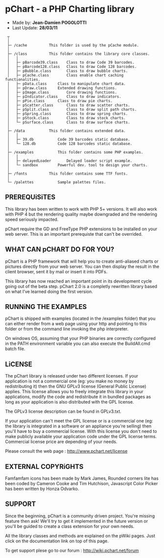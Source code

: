 pChart - a PHP Charting library
===============================

* Made by: **Jean-Damien POGOLOTTI**
* Last Update: **28/03/11**

```
 ┬
 │
 ├─ /cache			This folder is used by the pCache module.
 │
 ├─ /class			This folder contains the library core classes.
 │   │
 │   ├─ pBarcode39.class	Class to draw Code 39 barcodes.
 │   ├─ pBarcode128.class	Class to draw Code 128 barcodes.
 │   ├─ pBubble.class		Class to draw bubble charts.
 │   ├─ pCache.class		Class enable chart caching functionalities.
 │   ├─ pData.class		Class to manipulate chart data.
 │   ├─ pDraw.class		Extended drawing functions.
 │   ├─ pImage.class		Core drawing functions.
 │   ├─ pIndicator.class	Class to draw indicators.
 │   ├─ pPie.class		Class to draw pie charts.
 │   ├─ pScatter.class		Class to draw scatter charts.
 │   ├─ pSplit.class		Class to draw split path charts.
 │   ├─ pSpring.class		Class to draw spring charts.
 │   ├─ pStock.class		Class to draw stock charts.
 │   └─ pSurface.class		Class to draw surface charts.
 │
 ├─ /data			This folder contains extended data.
 │   │
 │   ├─ 39.db			Code 39 barcodes static database.
 │   └─ 128.db			Code 128 barcodes static database.
 │
 ├─ /examples			This folder contains some PHP examples.
 │   │
 │   ├─ delayedLoader		Delayed loader script example.
 │   └─ sandbox			Powerful dev. tool to design your charts.
 │
 ├─ /fonts			This folder contains some TTF fonts.
 │
 └─ /palettes			Sample palettes files.
```

PREREQUiSiTES
-------------

This library has been written to work with PHP 5+ versions. It will also work
with PHP 4 but the rendering quality maybe downgraded and the rendering speed
seriously impacted.

pChart require the GD and FreeType PHP extensions to be installed on your
web server. This is an important prerequiste that can't be overrided.


WHAT CAN pCHART DO FOR YOU?
---------------------------

pChart is a PHP framework that will help you to create anti-aliased charts or
pictures directly from your web server. You can then display the result in
the client browser, sent it by mail or insert it into PDFs. 

This library has now reached an important point in its development cycle
going out of the beta step. pChart 2.0 is a completly rewritten library based
on what I've learned doing the first version. 


RUNNiNG THE EXAMPLES
--------------------

pChart is shipped with examples (located in the /examples folder) that you
can either render from a web page using your http and pointing to this folder
or from the command line invoking the php interpreter.

On windows OS, assuming that your PHP binaries are correctly configured in
the PATH environment variable you can also execute the BuildAll.cmd batch
file.


LiCENSE
-------

The pChart library is released under two different licenses. If your
application is not a commercial one (eg: you make no money by redistributing
it) then the GNU GPLv3 license (General Public License) applies. This license
allows you to freely integrate this library in your applications, modify the
code and redistribute it in bundled packages as long as your application is
also distributed with the GPL license. 

The GPLv3 license description can be found in GPLv3.txt.

If your application can't meet the GPL license or is a commercial one (eg:
the library is integrated in a software or an appliance you're selling) then
you'll have to buy a commercial license. With this license you don't need to
make publicly available your application code under the GPL license terms.
Commercial license price are depending of your needs.

Please consult the web page : http://www.pchart.net/license


EXTERNAL COPYRiGHTS
-------------------

Famfamfam icons has been made by Mark James, Rounded corners lite has been
coded by Cameron Cooke and Tim Hutchison, Javascript Color Picker has been
written by Honza Odvarko.


SUPPORT
-------

Since the beginning, pChart is a community driven project. You're missing
feature then ask! We'll try to get it implemented in the future version or
you'll be guided to create a class extension for your own needs. 

All the library classes and methods are explained on the pWiki pages. Just
click on the documentation link on top of this page. 

To get support plese go to our forum : http://wiki.pchart.net/forum
